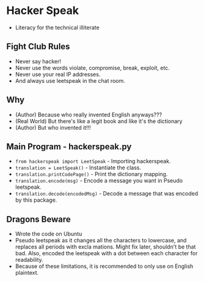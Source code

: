 # Hacker Speak
- Literacy for the technical illiterate

## Fight Club Rules
- Never say hacker!
- Never use the words violate, compromise, break, exploit, etc.
- Never use your real IP addresses.
- And always use leetspeak in the chat room.

## Why
- (Author) Because who really invented English anyways???
- (Real World) But there's like a legit book and like it's the dictionary
- (Author) But who invented it!!! 

## Main Program - hackerspeak.py
* `from hackerspeak import LeetSpeak` - Importing hackerspeak.
* `translation = LeetSpeak()` - Instantiate the class.
* `translation.printCodePage()` - Print the dictionary mapping.
* `translation.encode(msg)` - Encode a message you want in Pseudo leetspeak.
* `translation.decode(encodedMsg)` - Decode a message that was encoded by this package.

## Dragons Beware
- Wrote the code on Ubuntu
- Pseudo leetspeak as it changes all the characters to lowercase, and replaces all periods with excla
mations. Might fix later, shouldn't be that bad. Also, encoded the leetspeak with a dot between each
character for readability.
- Because of these limitations, it is recommended to only use on English plaintext.
